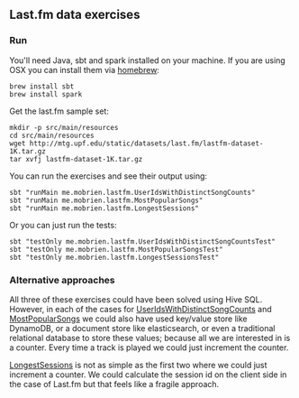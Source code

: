 ## Last.fm data exercises

### Run

You'll need Java, sbt and spark installed on your machine. If you are using OSX you can install them via [homebrew](https://brew.sh/):

```shell
brew install sbt
brew install spark
```

Get the last.fm sample set:

```shell
mkdir -p src/main/resources
cd src/main/resources
wget http://mtg.upf.edu/static/datasets/last.fm/lastfm-dataset-1K.tar.gz
tar xvfj lastfm-dataset-1K.tar.gz
```

You can run the exercises and see their output using:

```shell
sbt "runMain me.mobrien.lastfm.UserIdsWithDistinctSongCounts"
sbt "runMain me.mobrien.lastfm.MostPopularSongs"
sbt "runMain me.mobrien.lastfm.LongestSessions"
```

Or you can just run the tests:

```shell
sbt "testOnly me.mobrien.lastfm.UserIdsWithDistinctSongCountsTest"
sbt "testOnly me.mobrien.lastfm.MostPopularSongsTest"
sbt "testOnly me.mobrien.lastfm.LongestSessionsTest"
```

### Alternative approaches

All three of these exercises could have been solved using Hive SQL. However, in each of the cases for [UserIdsWithDistinctSongCounts](https://github.com/obrienm/lastfm-data-exercise/blob/master/src/main/scala/me/mobrien/lastfm/UserIdsWithDistinctSongCounts.scala) and [MostPopularSongs](https://github.com/obrienm/lastfm-data-exercise/blob/master/src/main/scala/me/mobrien/lastfm/MostPopularSongs.scala) we could also have used key/value store like DynamoDB, or a document store like elasticsearch, or even a traditional relational database to store these values; because all we are interested in is a counter. Every time a track is played we could just increment the counter.

[LongestSessions](https://github.com/obrienm/lastfm-data-exercise/blob/master/src/main/scala/me/mobrien/lastfm/LongestSessions.scala) is not as simple as the first two where we could just increment a counter. We could calculate the session id on the client side in the case of Last.fm but that feels like a fragile approach.  

